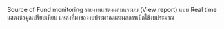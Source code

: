 Source of Fund monitoring รายงานแสดงผลบนระบบ (View report) แบบ Real time แสดงข้อมูลเปรียบเทียบ แหล่งที่มาของงบประมาณและผลการเบิกใช้งบประมาณ
